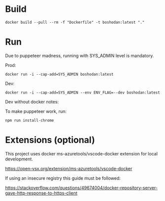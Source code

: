 # Build

```
docker build --pull --rm -f "Dockerfile" -t boshodan:latest "."
```

# Run

Due to puppeteer madness, running with SYS_ADMIN level is mandatory.

Prod:

```
docker run -i --cap-add=SYS_ADMIN boshodan:latest 
```

Dev:

```
docker run -i --cap-add=SYS_ADMIN --env ENV_FLAG=--dev boshodan:latest 
```

Dev without docker notes:

To make puppeteer work, run:
```
npm run install-chrome
```

# Extensions (optional)

This project uses docker ms-azuretools/vscode-docker extension for local development.

https://open-vsx.org/extension/ms-azuretools/vscode-docker

If using an insecure registry this guide must be followed:

https://stackoverflow.com/questions/49674004/docker-repository-server-gave-http-response-to-https-client
